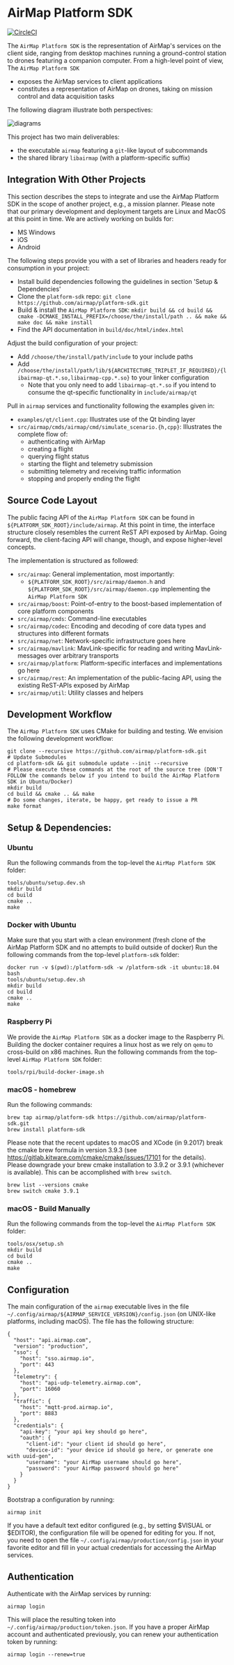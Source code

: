 # AirMap Platform SDK

[![CircleCI](https://circleci.com/gh/airmap/platform-sdk.svg?style=svg)](https://circleci.com/gh/airmap/platform-sdk)


The `AirMap Platform SDK` is the representation of AirMap's services on the client side, ranging from desktop machines running a ground-control station to drones featuring a companion computer. From a high-level point of view, The `AirMap Platform SDK`

 - exposes the AirMap services to client applications
 - constitutes a representation of AirMap on drones, taking on mission control and data acquisition tasks

The following diagram illustrate both perspectives:

![diagrams](doc/images/airmap-platform-sdk-diagrams.png)

This project has two main deliverables:

 - the executable `airmap` featuring a `git`-like layout of subcommands
 - the shared library `libairmap` (with a platform-specific suffix)

## Integration With Other Projects

This section describes the steps to integrate and use the AirMap Platform SDK in the scope of another project, e.g., a mission planner.
Please note that our primary development and deployment targets are Linux and MacOS at this point in time. We are actively working on builds for:

 * MS Windows
 * iOS
 * Android

The following steps provide you with a set of libraries and headers ready for consumption in your project:
 * Install build dependencies following the guidelines in section 'Setup & Dependencies'
 * Clone the `platform-sdk` repo: `git clone https://github.com/airmap/platform-sdk.git`
 * Build & install the `AirMap Platform SDK`: `mkdir build && cd build && cmake -DCMAKE_INSTALL_PREFIX=/choose/the/install/path .. && make && make doc && make install`
 * Find the API documentation in `build/doc/html/index.html`

Adjust the build configuration of your project:
   * Add `/choose/the/install/path/include` to your include paths
   * Add `/choose/the/install/path/lib/${ARCHITECTURE_TRIPLET_IF_REQUIRED}/{libairmap-qt.*.so,libairmap-cpp.*.so}` to your linker configuration
     * Note that you only need to add `libairmap-qt.*.so` if you intend to consume the qt-specific functionality in `include/airmap/qt`

Pull in `airmap` services and functionality following the examples given in:
  * `examples/qt/client.cpp`: Illustrates use of the Qt binding layer
  * `src/airmap/cmds/airmap/cmd/simulate_scenario.{h,cpp}`: Illustrates the complete flow of:
    * authenticating with AirMap
    * creating a flight
    * querying flight status
    * starting the flight and telemetry submission
    * submitting telemetry and receiving traffic information
    * stopping and properly ending the flight

## Source Code Layout

The public facing API of the `AirMap Platform SDK` can be found in `${PLATFORM_SDK_ROOT}/include/airmap`. At this point in time, the interface
structure closely resembles the current ReST API exposed by AirMap. Going forward, the client-facing API will change, though,
and expose higher-level concepts.

The implementation is structured as followed:
 - `src/airmap`: General implementation, most importantly:
   - `${PLATFORM_SDK_ROOT}/src/airmap/daemon.h` and `${PLATFORM_SDK_ROOT}/src/airmap/daemon.cpp` implementing the `AirMap Platform SDK`
 - `src/airmap/boost`: Point-of-entry to the boost-based implementation of core platform components
 - `src/airmap/cmds`: Command-line executables
 - `src/airmap/codec`: Encoding and decoding of core data types and structures into different formats
 - `src/airmap/net`: Network-specific infrastructure goes here
 - `src/airmap/mavlink`: MavLink-specific for reading and writing MavLink-messages over arbitrary transports
 - `src/airmap/platform`: Platform-specific interfaces and implementations go here
 - `src/airmap/rest`: An implementation of the public-facing API, using the existing ReST-APIs exposed by AirMap
 - `src/airmap/util`: Utility classes and helpers

## Development Workflow

The `AirMap Platform SDK` uses CMake for building and testing. We envision the following development workflow:

```# Clone platform-sdk and all its dependencies
git clone --recursive https://github.com/airmap/platform-sdk.git
# Update Submodules
cd platform-sdk && git submodule update --init --recursive
# Please execute these commands at the root of the source tree (DON'T FOLLOW the commands below if you intend to build the AirMap Platform SDK in Ubuntu/Docker)
mkdir build
cd build && cmake .. && make
# Do some changes, iterate, be happy, get ready to issue a PR
make format
```

## Setup & Dependencies:

### Ubuntu
Run the following commands from the top-level the `AirMap Platform SDK` folder:

```
tools/ubuntu/setup.dev.sh
mkdir build
cd build
cmake ..
make
```

### Docker with Ubuntu
Make sure that you start with a clean environment (fresh clone of the AirMap Platform SDK and no attempts to build outside of docker)
Run the following commands from the top-level `platform-sdk` folder:

```
docker run -v $(pwd):/platform-sdk -w /platform-sdk -it ubuntu:18.04 bash
tools/ubuntu/setup.dev.sh
mkdir build
cd build
cmake ..
make
```

### Raspberry Pi
We provide the `AirMap Platform SDK` as a docker image to the Raspberry Pi. Building the docker container requires a linux host as we rely on `qemu` to cross-build on x86 machines. Run the following commands from the top-level `AirMap Platform SDK` folder:
```
tools/rpi/build-docker-image.sh
```

### macOS - homebrew
Run the following commands:
```
brew tap airmap/platform-sdk https://github.com/airmap/platform-sdk.git
brew install platform-sdk
```
Please note that the recent updates to macOS and XCode (in 9.2017) break the cmake brew formula in version 3.9.3 (see https://gitlab.kitware.com/cmake/cmake/issues/17101 for the details). Please downgrade your brew cmake installation to 3.9.2 or 3.9.1 (whichever is available). This can be accomplished with `brew switch`.
```
brew list --versions cmake
brew switch cmake 3.9.1
```

### macOS - Build Manually
Run the following commands from the top-level the `AirMap Platform SDK` folder:
```
tools/osx/setup.sh
mkdir build
cd build
cmake ..
make
```

## Configuration

The main configuration of the `airmap` executable lives in the file `~/.config/airmap/${AIRMAP_SERVICE_VERSION}/config.json` (on UNIX-like platforms, including macOS). The file has the following structure:
```
{
  "host": "api.airmap.com",
  "version": "production",
  "sso": {
    "host": "sso.airmap.io",
    "port": 443
  },
  "telemetry": {
    "host": "api-udp-telemetry.airmap.com",
    "port": 16060
  },
  "traffic": {
    "host": "mqtt-prod.airmap.io",
    "port": 8883
  },
  "credentials": {
    "api-key": "your api key should go here",
    "oauth": {
      "client-id": "your client id should go here",
      "device-id": "your device id should go here, or generate one with uuid-gen",
      "username": "your AirMap username should go here",
      "password": "your AirMap password should go here"
    }
  }
}
```
Bootstrap a configuration by running:
```
airmap init
```
If you have a default text editor configured (e.g., by setting $VISUAL or $EDITOR), the configuration file will be opened for editing for you. If not, you need to open the file `~/.config/airmap/production/config.json` in your favorite editor and fill in your actual credentials for accessing the AirMap services.

## Authentication
Authenticate with the AirMap services by running:
```
airmap login
```
This will place the resulting token into `~/.config/airmap/production/token.json`.
If you have a proper AirMap account and authenticated previously, you can renew your authentication token by running:
```
airmap login --renew=true
```
